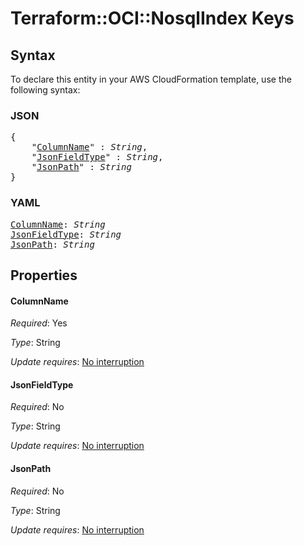 # Terraform::OCI::NosqlIndex Keys

## Syntax

To declare this entity in your AWS CloudFormation template, use the following syntax:

### JSON

<pre>
{
    "<a href="#columnname" title="ColumnName">ColumnName</a>" : <i>String</i>,
    "<a href="#jsonfieldtype" title="JsonFieldType">JsonFieldType</a>" : <i>String</i>,
    "<a href="#jsonpath" title="JsonPath">JsonPath</a>" : <i>String</i>
}
</pre>

### YAML

<pre>
<a href="#columnname" title="ColumnName">ColumnName</a>: <i>String</i>
<a href="#jsonfieldtype" title="JsonFieldType">JsonFieldType</a>: <i>String</i>
<a href="#jsonpath" title="JsonPath">JsonPath</a>: <i>String</i>
</pre>

## Properties

#### ColumnName

_Required_: Yes

_Type_: String

_Update requires_: [No interruption](https://docs.aws.amazon.com/AWSCloudFormation/latest/UserGuide/using-cfn-updating-stacks-update-behaviors.html#update-no-interrupt)

#### JsonFieldType

_Required_: No

_Type_: String

_Update requires_: [No interruption](https://docs.aws.amazon.com/AWSCloudFormation/latest/UserGuide/using-cfn-updating-stacks-update-behaviors.html#update-no-interrupt)

#### JsonPath

_Required_: No

_Type_: String

_Update requires_: [No interruption](https://docs.aws.amazon.com/AWSCloudFormation/latest/UserGuide/using-cfn-updating-stacks-update-behaviors.html#update-no-interrupt)

